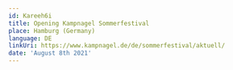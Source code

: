 ```yaml
---
id: Kareeh6i
title: Opening Kampnagel Sommerfestival
place: Hamburg (Germany)
language: DE
linkUri: https://www.kampnagel.de/de/sommerfestival/aktuell/
date: 'August 8th 2021'
---
```


